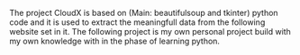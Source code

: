 The project CloudX is based on (Main: beautifulsoup and tkinter) python code and it is used to extract the meaningfull data from the following website set in it. 
The following project is my own personal project build with my own knowledge with in the phase of learning python.
